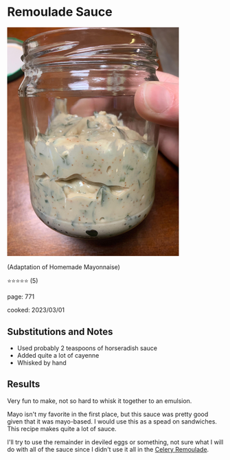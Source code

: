 # Remoulade Sauce
<img src="/cooking/photos/2023-03-01_remoulade-sauce.jpg" alt="Picture of sauce in jar" width="400"/>

(Adaptation of Homemade Mayonnaise)

:star::star::star::star::star: (5)

page: 771

cooked: 2023/03/01

## Substitutions and Notes
- Used probably 2 teaspoons of horseradish sauce
- Added quite a lot of cayenne
- Whisked by hand

## Results
Very fun to make, not so hard to whisk it together to an emulsion.

Mayo isn't my favorite in the first place, but this sauce was pretty good given that it was mayo-based. I would use this as a spead on sandwiches. This recipe makes quite a lot of sauce.

I'll try to use the remainder in deviled eggs or something, not sure what I will do with all of the sauce since I didn't use it all in the [Celery Remoulade](/cooking/reviews/2023-04-01_celery-remoulade).